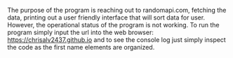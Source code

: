 The purpose of the program is reaching out to randomapi.com, fetching the data, printing out a user friendly interface that will sort data for user. However, the operational status of the program is not working. To run the program simply input the url into the web browser: https://chrisalv2437.github.io and to see the console log just simply inspect the code as the first name elements are organized.

